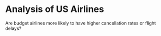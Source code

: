 # Analysis of US Airlines
Are budget airlines more likely to have higher cancellation rates or flight delays?
